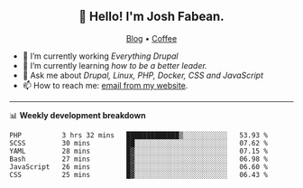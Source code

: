 <h2 align="center">👋 Hello! I'm Josh Fabean.</h2>
<p align="center">
  <a href="https://joshfabean.com">Blog</a> •
  <a href="https://www.buymeacoffee.com/LSxne6Yr4">Coffee</a>
</p>

- 🔭 I’m currently working *Everything Drupal*
- 🌱 I’m currently learning *how to be a better leader.*
- 💬 Ask me about *Drupal, Linux, PHP, Docker, CSS and JavaScript*
- 📫 How to reach me: [email from my website](https://joshfabean.com).

-------

📊 **Weekly development breakdown**
<!--START_SECTION:waka-->

```text
PHP          3 hrs 32 mins   █████████████▒░░░░░░░░░░░   53.93 %
SCSS         30 mins         ██░░░░░░░░░░░░░░░░░░░░░░░   07.62 %
YAML         28 mins         █▓░░░░░░░░░░░░░░░░░░░░░░░   07.15 %
Bash         27 mins         █▓░░░░░░░░░░░░░░░░░░░░░░░   06.98 %
JavaScript   26 mins         █▓░░░░░░░░░░░░░░░░░░░░░░░   06.60 %
CSS          25 mins         █▓░░░░░░░░░░░░░░░░░░░░░░░   06.43 %
```

<!--END_SECTION:waka-->

<!--
**fabean/fabean** is a ✨ _special_ ✨ repository because its `README.md` (this file) appears on your GitHub profile.

Here are some ideas to get you started:

- 🔭 I’m currently working on ...
- 🌱 I’m currently learning ...
- 👯 I’m looking to collaborate on ...
- 🤔 I’m looking for help with ...
- 💬 Ask me about ...
- 📫 How to reach me: ...
- 😄 Pronouns: ...
- ⚡ Fun fact: ...
-->
